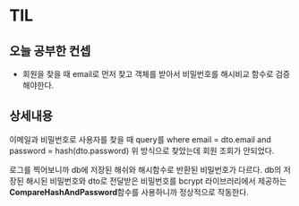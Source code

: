 # TIL

## 오늘 공부한 컨셉
+ 회원을 찾을 때 email로 먼저 찾고 객체를 받아서 비밀번호를 해시비교 함수로 검증해야한다.

## 상세내용
이메일과 비밀번호로 사용자를 찾을 때 query를 where email = dto.email and password = hash(dto.password)
위 방식으로 찾았는데 회원 조회가 안되었다.

로그를 찍어보니까 db에 저장된 해쉬와 해시함수로 반환된 비밀번호가 다르다. 
db의 저장된 해시된 비밀번호와 dto로 전달받은 비밀번호를 bcrypt 라이브러리에서 제공하는 **CompareHashAndPassword**함수를 사용하니까 정상적으로 작동한다.